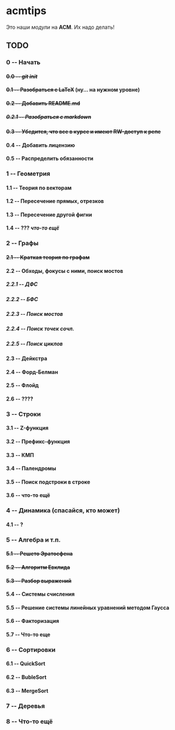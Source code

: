 acmtips
=========

Это наши *модули* на **ACM**. Их надо делать! 

TODO
----
### 0 -- Начать
#### ~~0.0 -- ***git init***~~
#### ~~0.1 -- Разобраться с LaTeX~~ (ну... на нужном уровне)
#### ~~0.2 -- Добавить README.md~~
##### ~~0.2.1 -- Разобраться с markdown~~
#### ~~0.3 -- Убедится, что все в курсе и имеют RW-доступ к репе~~
#### 0.4 -- Добавить лицензию
#### 0.5 -- Распределить обязанности

### 1 -- Геометрия
#### 1.1 -- Теория по векторам
#### 1.2 -- Пересечение прямых, отрезков
#### 1.3 -- Пересечение другой фигни
#### 1.4 -- ??? *что-то ещё*

### 2 -- Графы
#### ~~2.1 -- Краткая теория по графам~~
#### 2.2 -- Обходы, фокусы с ними, поиск мостов
##### 2.2.1 -- ДФС
##### 2.2.2 -- БФС
##### 2.2.3 -- Поиск мостов
##### 2.2.4 -- Поиск точек сочл.
##### 2.2.5 -- Поиск циклов 
#### 2.3 -- Дейкстра
#### 2.4 -- Форд-Белман
#### 2.5 -- Флойд
#### 2.6 -- ????

### 3 -- Строки
#### 3.1 -- Z-функция
#### 3.2 -- Префикс-функция
#### 3.3 -- КМП
#### 3.4 -- Палендромы
#### 3.5 -- Поиск подстроки в строке
#### 3.6 -- что-то ещё

### 4 -- Динамика (спасайся, кто может)
#### 4.1 -- ?

### 5 -- Алгебра и т.п.
#### ~~5.1 -- Решето Эратосфена~~
#### ~~5.2 -- Алгоритм Евклида~~
#### ~~5.3 -- Разбор выражений~~
#### 5.4 -- Системы счисления
#### 5.5 -- Решение системы линейных уравнений методом Гаусса
#### 5.6 -- Факторизация
#### 5.7 -- Что-то еще
### 6 -- Сортировки
#### 6.1 -- QuickSort
#### 6.2 -- BubleSort 
#### 6.3 -- MergeSort
### 7 -- Деревья

### 8 -- Что-то ещё
